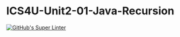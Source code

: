 # ICS4U-Unit2-01-Java-Recursion

[![GitHub's Super Linter](https://github.com/haokai-li/ICS4U-Unit2-01-Java-Recursion/workflows/GitHub's%20Super%20Linter/badge.svg)](https://github.com/haokai-li/ICS4U-Unit2-01-Java-Recursion/actions)
